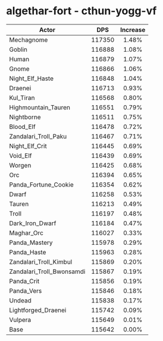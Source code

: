 # algethar-fort - cthun-yogg-vf
| Actor | DPS | Increase |
|---|:---:|:---:|
|Mechagnome|117350|1.48%|
|Goblin|116888|1.08%|
|Human|116879|1.07%|
|Gnome|116866|1.06%|
|Night_Elf_Haste|116848|1.04%|
|Draenei|116713|0.93%|
|Kul_Tiran|116568|0.80%|
|Highmountain_Tauren|116551|0.79%|
|Nightborne|116511|0.75%|
|Blood_Elf|116478|0.72%|
|Zandalari_Troll_Paku|116467|0.71%|
|Night_Elf_Crit|116445|0.69%|
|Void_Elf|116439|0.69%|
|Worgen|116425|0.68%|
|Orc|116394|0.65%|
|Panda_Fortune_Cookie|116354|0.62%|
|Dwarf|116258|0.53%|
|Tauren|116213|0.49%|
|Troll|116197|0.48%|
|Dark_Iron_Dwarf|116184|0.47%|
|Maghar_Orc|116027|0.33%|
|Panda_Mastery|115978|0.29%|
|Panda_Haste|115963|0.28%|
|Zandalari_Troll_Kimbul|115869|0.20%|
|Zandalari_Troll_Bwonsamdi|115867|0.19%|
|Panda_Crit|115856|0.19%|
|Panda_Vers|115846|0.18%|
|Undead|115838|0.17%|
|Lightforged_Draenei|115742|0.09%|
|Vulpera|115649|0.01%|
|Base|115642|0.00%|
